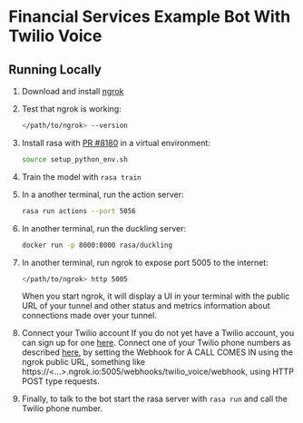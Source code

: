 # Financial Services Example Bot With Twilio Voice

## Running Locally

1. Download and install [ngrok](https://ngrok.com/download)

2. Test that ngrok is working:
   ```bash
   </path/to/ngrok> --version
   ```

3. Install rasa with [PR #8180](https://github.com/RasaHQ/rasa/pull/8180) in a virtual environment:
    ```bash
    source setup_python_env.sh
    ```
4. Train the model with `rasa train`

5. In a another terminal, run the action server:
    ```bash
    rasa run actions --port 5056
    ```
6. In another terminal, run the duckling server:
    ```bash
    docker run -p 8000:8000 rasa/duckling
    ```
7. In another terminal, run ngrok to expose port 5005 to the internet:
   ```bash
   </path/to/ngrok> http 5005
   ```
   When you start ngrok, it will display a UI in your terminal with the public URL of your tunnel and other status and metrics information about connections made over your tunnel.

8. Connect your Twilio account
   If you do not yet have a Twilio account, you can sign up for one [here](https://www.twilio.com/voice).
   Connect one of your Twilio phone numbers as described [here](https://github.com/RasaHQ/rasa/blob/1e4d901ea39482b385ff1c8d8372cbccccc4db28/docs/docs/connectors/twilio-voice.mdx#running-on-twilio), by setting the Webhook for A CALL COMES IN using the ngrok public URL, something like https://<...>.ngrok.io:5005/webhooks/twilio_voice/webhook, using HTTP POST type requests.

9. Finally, to talk to the bot start the rasa server with `rasa run` and call the Twilio phone number. 
